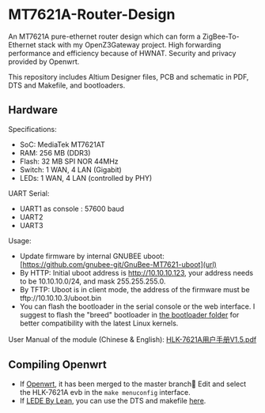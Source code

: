 # MT7621A-Router-Design
An MT7621A pure-ethernet router design which can form a ZigBee-To-Ethernet stack with my OpenZ3Gateway project. High forwarding performance and efficiency because of HWNAT. Security and privacy provided by Openwrt.

This repository includes Altium Designer files, PCB and schematic in PDF, DTS and Makefile, and bootloaders.

## Hardware
Specifications:

- SoC: MediaTek MT7621AT
- RAM: 256 MB (DDR3)
- Flash: 32 MB SPI NOR 44MHz
- Switch: 1 WAN, 4 LAN (Gigabit)
- LEDs: 1 WAN, 4 LAN (controlled by PHY)

UART Serial:

- UART1 as console : 57600 baud
- UART2
- UART3

Usage:

- Update firmware by internal GNUBEE uboot: [https://github.com/gnubee-git/GnuBee-MT7621-uboot](url)
- By HTTP: Initial uboot address is http://10.10.10.123, your address needs to be 10.10.10.0/24, and mask 255.255.255.0.
- By TFTP: Uboot is in client mode, the address of the firmware must be tftp://10.10.10.3/uboot.bin
- You can flash the bootloader in the serial console or the web interface. I suggest to flash the "breed" bootloader in [the bootloader folder](https://github.com/cyijun/MT7621A-Router-Design/tree/main/bootloader) for better compatibility with the latest Linux kernels.

User Manual of the module (Chinese & English):
[HLK-7621A用户手册V1.5.pdf](https://github.com/openwrt/openwrt/files/5884699/HLK-7621A.V1.5.pdf)

## Compiling Openwrt
- If [Openwrt](https://github.com/openwrt/openwrt), it has been merged to the master branch🎉 Edit and select the HLK-7621A evb in the `make menuconfig` interface.
- If [LEDE By Lean](https://github.com/coolsnowwolf/lede), you can use the DTS and makefile [here](https://github.com/cyijun/MT7621A-Router-Design/tree/main/dts%26makefile).
